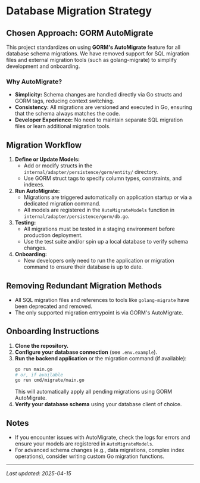 # Database Migration Strategy

## Chosen Approach: GORM AutoMigrate

This project standardizes on using **GORM's AutoMigrate** feature for all database schema migrations. We have removed support for SQL migration files and external migration tools (such as golang-migrate) to simplify development and onboarding.

### Why AutoMigrate?
- **Simplicity:** Schema changes are handled directly via Go structs and GORM tags, reducing context switching.
- **Consistency:** All migrations are versioned and executed in Go, ensuring that the schema always matches the code.
- **Developer Experience:** No need to maintain separate SQL migration files or learn additional migration tools.

## Migration Workflow
1. **Define or Update Models:**
   - Add or modify structs in the `internal/adapter/persistence/gorm/entity/` directory.
   - Use GORM struct tags to specify column types, constraints, and indexes.
2. **Run AutoMigrate:**
   - Migrations are triggered automatically on application startup or via a dedicated migration command.
   - All models are registered in the `AutoMigrateModels` function in `internal/adapter/persistence/gorm/db.go`.
3. **Testing:**
   - All migrations must be tested in a staging environment before production deployment.
   - Use the test suite and/or spin up a local database to verify schema changes.
4. **Onboarding:**
   - New developers only need to run the application or migration command to ensure their database is up to date.

## Removing Redundant Migration Methods
- All SQL migration files and references to tools like `golang-migrate` have been deprecated and removed.
- The only supported migration entrypoint is via GORM's AutoMigrate.

## Onboarding Instructions
1. **Clone the repository.**
2. **Configure your database connection** (see `.env.example`).
3. **Run the backend application** or the migration command (if available):
   ```sh
   go run main.go
   # or, if available
   go run cmd/migrate/main.go
   ```
   This will automatically apply all pending migrations using GORM AutoMigrate.
4. **Verify your database schema** using your database client of choice.

## Notes
- If you encounter issues with AutoMigrate, check the logs for errors and ensure your models are registered in `AutoMigrateModels`.
- For advanced schema changes (e.g., data migrations, complex index operations), consider writing custom Go migration functions.

---

_Last updated: 2025-04-15_
